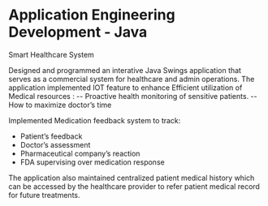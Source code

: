 # Application Engineering Development - Java

Smart Healthcare System

Designed and programmed an interative Java Swings application that serves as a commercial system for healthcare and admin operations.
The application implemented IOT feature to enhance Efficient utilization of Medical resources :
-- Proactive health monitoring of sensitive patients.
-- How to maximize doctor’s time

Implemented Medication feedback system to track:
- Patient’s feedback
- Doctor’s assessment 
- Pharmaceutical company’s reaction
- FDA supervising over medication response 

The application also maintained centralized patient medical history which can be accessed by the healthcare provider to refer 
patient medical record for future treatments.
